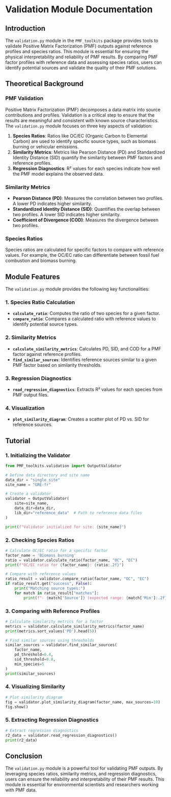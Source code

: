 # Validation Module Documentation

## Introduction

The `validation.py` module in the `PMF_toolkits` package provides tools to validate Positive Matrix Factorization (PMF) outputs against reference profiles and species ratios. This module is essential for ensuring the physical interpretability and reliability of PMF results. By comparing PMF factor profiles with reference data and assessing species ratios, users can identify potential sources and validate the quality of their PMF solutions.

## Theoretical Background

### PMF Validation

Positive Matrix Factorization (PMF) decomposes a data matrix into source contributions and profiles. Validation is a critical step to ensure that the results are meaningful and consistent with known source characteristics. The `validation.py` module focuses on three key aspects of validation:

1. **Species Ratios**: Ratios like OC/EC (Organic Carbon to Elemental Carbon) are used to identify specific source types, such as biomass burning or vehicular emissions.
2. **Similarity Metrics**: Metrics like Pearson Distance (PD) and Standardized Identity Distance (SID) quantify the similarity between PMF factors and reference profiles.
3. **Regression Diagnostics**: R² values for each species indicate how well the PMF model explains the observed data.

### Similarity Metrics

- **Pearson Distance (PD)**: Measures the correlation between two profiles. A lower PD indicates higher similarity.
- **Standardized Identity Distance (SID)**: Quantifies the overlap between two profiles. A lower SID indicates higher similarity.
- **Coefficient of Divergence (COD)**: Measures the divergence between two profiles.

### Species Ratios

Species ratios are calculated for specific factors to compare with reference values. For example, the OC/EC ratio can differentiate between fossil fuel combustion and biomass burning.

## Module Features

The `validation.py` module provides the following key functionalities:

### 1. Species Ratio Calculation
- **`calculate_ratio`**: Computes the ratio of two species for a given factor.
- **`compare_ratio`**: Compares a calculated ratio with reference values to identify potential source types.

### 2. Similarity Metrics
- **`calculate_similarity_metrics`**: Calculates PD, SID, and COD for a PMF factor against reference profiles.
- **`find_similar_sources`**: Identifies reference sources similar to a given PMF factor based on similarity thresholds.

### 3. Regression Diagnostics
- **`read_regression_diagnostics`**: Extracts R² values for each species from PMF output files.

### 4. Visualization
- **`plot_similarity_diagram`**: Creates a scatter plot of PD vs. SID for reference sources.

## Tutorial

### 1. Initializing the Validator

```python
from PMF_toolkits.validation import OutputValidator

# Define data directory and site name
data_dir = "single_site"
site_name = "GRE-fr"

# Create a validator
validator = OutputValidator(
    site=site_name, 
    data_dir=data_dir,
    lib_dir="reference_data"  # Path to reference data files
)

print(f"Validator initialized for site: {site_name}")
```

### 2. Checking Species Ratios

```python
# Calculate OC/EC ratio for a specific factor
factor_name = 'Biomass burning'
ratio = validator.calculate_ratio(factor_name, "OC", "EC")
print(f"OC/EC ratio for {factor_name}: {ratio:.2f}")

# Compare with reference values
ratio_result = validator.compare_ratio(factor_name, "OC", "EC")
if ratio_result.get("success", False):
    print("Matching source types:")
    for match in ratio_result["matches"]:
        print(f"- {match['Source']} (expected range: {match['Min']:.2f}-{match['Max']:.2f})")
```

### 3. Comparing with Reference Profiles

```python
# Calculate similarity metrics for a factor
metrics = validator.calculate_similarity_metrics(factor_name)
print(metrics.sort_values('PD').head(5))

# Find similar sources using thresholds
similar_sources = validator.find_similar_sources(
    factor_name,
    pd_threshold=0.4,
    sid_threshold=0.8,
    min_species=5
)
print(similar_sources)
```

### 4. Visualizing Similarity

```python
# Plot similarity diagram
fig = validator.plot_similarity_diagram(factor_name, max_sources=10)
fig.show()
```

### 5. Extracting Regression Diagnostics

```python
# Extract regression diagnostics
r2_data = validator.read_regression_diagnostics()
print(r2_data)
```

## Conclusion

The `validation.py` module is a powerful tool for validating PMF outputs. By leveraging species ratios, similarity metrics, and regression diagnostics, users can ensure the reliability and interpretability of their PMF results. This module is essential for environmental scientists and researchers working with PMF data.
